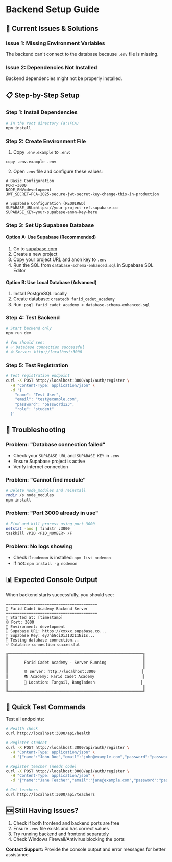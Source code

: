 # Backend Setup Guide

## 🚨 **Current Issues & Solutions**

### **Issue 1: Missing Environment Variables**
The backend can't connect to the database because `.env` file is missing.

### **Issue 2: Dependencies Not Installed**
Backend dependencies might not be properly installed.

## 📋 **Step-by-Step Setup**

### **Step 1: Install Dependencies**
```bash
# In the root directory (a:\FCA)
npm install
```

### **Step 2: Create Environment File**
1. Copy `.env.example` to `.env`:
```bash
copy .env.example .env
```

2. Open `.env` file and configure these values:

```env
# Basic Configuration
PORT=3000
NODE_ENV=development
JWT_SECRET=FCA-2025-secure-jwt-secret-key-change-this-in-production

# Supabase Configuration (REQUIRED)
SUPABASE_URL=https://your-project-ref.supabase.co
SUPABASE_KEY=your-supabase-anon-key-here
```

### **Step 3: Set Up Supabase Database**

#### **Option A: Use Supabase (Recommended)**
1. Go to [supabase.com](https://supabase.com)
2. Create a new project
3. Copy your project URL and anon key to `.env`
4. Run the SQL from `database-schema-enhanced.sql` in Supabase SQL Editor

#### **Option B: Use Local Database (Advanced)**
1. Install PostgreSQL locally
2. Create database: `createdb farid_cadet_academy`
3. Run: `psql farid_cadet_academy < database-schema-enhanced.sql`

### **Step 4: Test Backend**
```bash
# Start backend only
npm run dev

# You should see:
# ✅ Database connection successful
# 🌐 Server: http://localhost:3000
```

### **Step 5: Test Registration**
```bash
# Test registration endpoint
curl -X POST http://localhost:3000/api/auth/register \
  -H "Content-Type: application/json" \
  -d '{
    "name": "Test User",
    "email": "test@example.com",
    "password": "password123",
    "role": "student"
  }'
```

## 🔧 **Troubleshooting**

### **Problem: "Database connection failed"**
- Check your `SUPABASE_URL` and `SUPABASE_KEY` in `.env`
- Ensure Supabase project is active
- Verify internet connection

### **Problem: "Cannot find module"**
```bash
# Delete node_modules and reinstall
rmdir /s node_modules
npm install
```

### **Problem: "Port 3000 already in use"**
```bash
# Find and kill process using port 3000
netstat -ano | findstr :3000
taskkill /PID <PID_NUMBER> /F
```

### **Problem: No logs showing**
- Check if `nodemon` is installed: `npm list nodemon`
- If not: `npm install -g nodemon`

## 📊 **Expected Console Output**

When backend starts successfully, you should see:
```
========================================
🚀 Farid Cadet Academy Backend Server
========================================
📅 Started at: [timestamp]
🌐 Port: 3000
📂 Environment: development
🔐 Supabase URL: https://xxxxx.supabase.co...
🔑 Supabase Key: eyJhbGciOiJIUzI1NiIs...
🔌 Testing database connection...
✅ Database connection successful

╔═══════════════════════════════════════════════════════════╗
║                                                           ║
║       Farid Cadet Academy - Server Running                ║
║                                                           ║
║       🌐 Server: http://localhost:3000                    ║
║       📚 Academy: Farid Cadet Academy                     ║
║       📍 Location: Tangail, Bangladesh                    ║
║                                                           ║
╚═══════════════════════════════════════════════════════════╝
```

## 🎯 **Quick Test Commands**

Test all endpoints:
```bash
# Health check
curl http://localhost:3000/api/health

# Register student
curl -X POST http://localhost:3000/api/auth/register \
  -H "Content-Type: application/json" \
  -d '{"name":"John Doe","email":"john@example.com","password":"password123","role":"student"}'

# Register teacher (needs code)
curl -X POST http://localhost:3000/api/auth/register \
  -H "Content-Type: application/json" \
  -d '{"name":"Jane Teacher","email":"jane@example.com","password":"password123","role":"teacher","teacherCode":"FCA2025"}'

# Get teachers
curl http://localhost:3000/api/teachers
```

## 🆘 **Still Having Issues?**

1. Check if both frontend and backend ports are free
2. Ensure `.env` file exists and has correct values
3. Try running backend and frontend separately
4. Check Windows Firewall/Antivirus blocking the ports

**Contact Support:** Provide the console output and error messages for better assistance.
